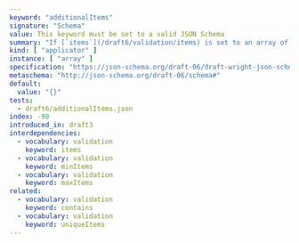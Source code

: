```yaml
---
keyword: "additionalItems"
signature: "Schema"
value: This keyword must be set to a valid JSON Schema
summary: "If [`items`](/draft6/validation/items) is set to an array of schemas, validation succeeds if each element of the instance not covered by it validates against this schema."
kind: [ "applicator" ]
instance: [ "array" ]
specification: "https://json-schema.org/draft-06/draft-wright-json-schema-validation-01#rfc.section.6.10"
metaschema: "http://json-schema.org/draft-06/schema#"
default:
  value: "{}"
tests:
  - draft6/additionalItems.json
index: -98
introduced_in: draft3
interdependencies:
  - vocabulary: validation
    keyword: items
  - vocabulary: validation
    keyword: minItems
  - vocabulary: validation
    keyword: maxItems
related:
  - vocabulary: validation
    keyword: contains
  - vocabulary: validation
    keyword: uniqueItems
---
```

